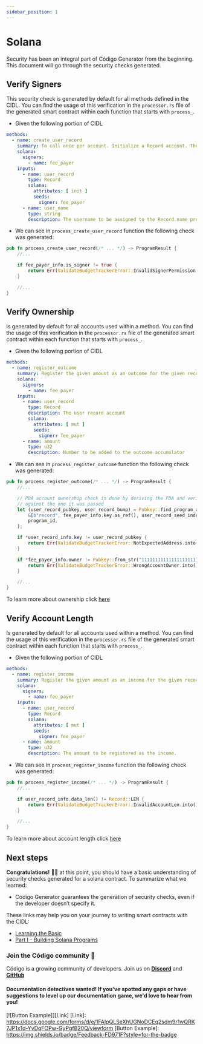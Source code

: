 ```yaml
---
sidebar_position: 1
---
```


# Solana

Security has been an integral part of Código Generator from the beginning. This document will go through the security
checks generated.

## Verify Signers

This security check is generated by default for all methods defined in the CIDL. You can find the usage of this
verification in the `processor.rs` file of the generated smart contract within each function that starts
with `process_`.

- Given the following portion of CIDL

```yaml showLineNumbers
methods:
  - name: create_user_record
    summary: To call once per account. Initialize a Record account. The total_balance of the account will be set to 0.
    solana:
      signers:
        - name: fee_payer
    inputs:
      - name: user_record
        type: Record
        solana:
          attributes: [ init ]
          seeds:
            signer: fee_payer
      - name: user_name
        type: string
        description: The username to be assigned to the Record.name property
```

- We can see in `process_create_user_record` function the following check was generated:

```rust showLineNumbers
pub fn process_create_user_record(/* ... */) -> ProgramResult {
    //...

    if fee_payer_info.is_signer != true {
        return Err(ValidateBudgetTrackerError::InvalidSignerPermission.into());
    }

    //...
}
```

## Verify Ownership

Is generated by default for all accounts used within a method. You can find the usage of this verification in
the `processor.rs` file of the generated smart contract within each function that starts with `process_`.

- Given the following portion of CIDL

```yaml showLineNumbers
methods:
  - name: register_outcome
    summary: Register the given amount as an outcome for the given record account. The total total_balance of the account will be decreased.
    solana:
      signers:
        - name: fee_payer
    inputs:
      - name: user_record
        type: Record
        description: The user record account
        solana:
          attributes: [ mut ]
          seeds:
            signer: fee_payer
      - name: amount
        type: u32
        description: Number to be added to the outcome accumulator
```

- We can see in `process_register_outcome` function the following check was generated:

```rust showLineNumbers
pub fn process_register_outcome(/* ... */) -> ProgramResult {
    //...

    // PDA account ownership check is done by deriving the PDA and verifying the address
    // against the one it was passed
    let (user_record_pubkey, user_record_bump) = Pubkey::find_program_address(
        &[b"record", fee_payer_info.key.as_ref(), user_record_seed_index.to_le_bytes().as_ref()],
        program_id,
    );

    if *user_record_info.key != user_record_pubkey {
        return Err(ValidateBudgetTrackerError::NotExpectedAddress.into());
    }

    if *fee_payer_info.owner != Pubkey::from_str("11111111111111111111111111111111").unwrap() {
        return Err(ValidateBudgetTrackerError::WrongAccountOwner.into());
    }

    //...
}
```

To learn more about ownership
click [here](../código-interface-description-language/blockchain-extensions/solana/data-types.md#ownership)

## Verify Account Length

Is generated by default for all accounts used within a method. You can find the usage of this verification in
the `processor.rs` file of the generated smart contract within each function that starts with `process_`.

- Given the following portion of CIDL

```yaml showLineNumbers
methods:
  - name: register_income
    summary: Register the given amount as an income for the given record account. The total total_balance of the account will be increased.
    solana:
      signers:
        - name: fee_payer
    inputs:
      - name: user_record
        type: Record
        solana:
          attributes: [ mut ]
          seeds:
            signer: fee_payer
      - name: amount
        type: u32
        description: The amount to be registered as the income.
```

- We can see in `process_register_income` function the following check was generated:

```rust showLineNumbers
pub fn process_register_income(/* ... */) -> ProgramResult {
    //...

    if user_record_info.data_len() != Record::LEN {
        return Err(ValidateBudgetTrackerError::InvalidAccountLen.into());
    }

    //...
}
```

To learn more about account length
click [here](../código-interface-description-language/blockchain-extensions/solana/data-types.md#account-length)

## Next steps

**Congratulations!** 🎉👏 at this point, you should have a basic understanding of security checks generated for a solana
contract. To summarize what we learned:

- Código Generator guarantees the generation of security checks, even if the developer doesn’t specify it.

These links may help you on your journey to writing smart contracts with the CIDL:

- [Learning the Basic](../código-interface-description-language/learning-the-basics.md)
- [Part I - Building Solana Programs](../guides/part-1-building-solana-programs.md)

### Join the Código community 💚

Código is a growing community of developers. Join us on
**[Discord](https://discord.gg/8XHQGS832k)**
and **[GitHub](https://github.com/Codigo-io)**

#### Documentation detectives wanted! If you've spotted any gaps or have suggestions to level up our documentation game, we'd love to hear from you!

[![Button Example]][Link]
[Link]: https://docs.google.com/forms/d/e/1FAIpQLSeXhUGNoDCEq2sdm9r1wQRK7JP1x1d-YvDqFOPw-GyPgfB20Q/viewform
[Button Example]: https://img.shields.io/badge/Feedback-FD971F?style=for-the-badge